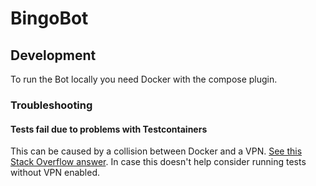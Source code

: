 # BingoBot

## Development

To run the Bot locally you need Docker with the compose plugin.

### Troubleshooting

#### Tests fail due to problems with Testcontainers

This can be caused by a collision between Docker and a VPN.
[See this Stack Overflow answer](https://stackoverflow.com/a/73949950). In case this doesn't help consider running tests
without VPN enabled.
